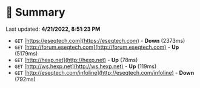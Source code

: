 # 📖 Summary
Last updated: **4/21/2022, 8:51:23 PM**

- `GET` [https://eseqtech.com](https://eseqtech.com) - **Down** (2373ms)
- `GET` [http://forum.eseqtech.com](http://forum.eseqtech.com) - **Up** (5179ms)
- `GET` [http://hexp.net](http://hexp.net) - **Up** (78ms)
- `GET` [http://ws.hexp.net](http://ws.hexp.net) - **Up** (119ms)
- `GET` [http://eseqtech.com/infoline](http://eseqtech.com/infoline) - **Down** (792ms)
